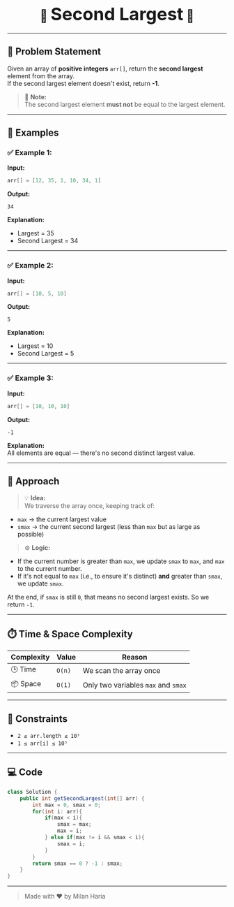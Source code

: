 <h1 align="center">🚀 <span style="font-size: 2.5rem;">Second Largest</span> 🚀</h1>

---

## 🧩 Problem Statement

Given an array of **positive integers** `arr[]`, return the **second largest** element from the array.  
If the second largest element doesn't exist, return **-1**.

> 📝 **Note:**  
> The second largest element **must not** be equal to the largest element.

---

## 🧪 Examples

### ✅ Example 1:

**Input:**  
```java
arr[] = [12, 35, 1, 10, 34, 1]
```

**Output:**  
```
34
```

**Explanation:**  
- Largest = 35  
- Second Largest = 34  

---

### ✅ Example 2:

**Input:**  
```java
arr[] = [10, 5, 10]
```

**Output:**  
```
5
```

**Explanation:**  
- Largest = 10  
- Second Largest = 5  

---

### ✅ Example 3:

**Input:**  
```java
arr[] = [10, 10, 10]
```

**Output:**  
```
-1
```

**Explanation:**  
All elements are equal — there's no second distinct largest value.

---

## 🧠 Approach

> 💡 **Idea:**  
We traverse the array once, keeping track of:
- `max` → the current largest value
- `smax` → the current second largest (less than `max` but as large as possible)

> ⚙️ **Logic:**
- If the current number is greater than `max`, we update `smax` to `max`, and `max` to the current number.
- If it's not equal to `max` (i.e., to ensure it's distinct) **and** greater than `smax`, we update `smax`.

At the end, if `smax` is still `0`, that means no second largest exists. So we return `-1`.

---

## ⏱️ Time & Space Complexity

| Complexity | Value | Reason |
|------------|-------|--------|
| 🕒 Time     | `O(n)` | We scan the array once |
| 📦 Space    | `O(1)` | Only two variables `max` and `smax` |

---

## 🎯 Constraints

- `2 ≤ arr.length ≤ 10⁵`  
- `1 ≤ arr[i] ≤ 10⁵`

---

## 💻 Code

```java
class Solution {
    public int getSecondLargest(int[] arr) {
        int max = 0, smax = 0;
        for(int i: arr){
            if(max < i){
                smax = max;
                max = i;
            } else if(max != i && smax < i){
                smax = i;
            }
        }
        return smax == 0 ? -1 : smax;
    }
}
```

---

> Made with ❤️ by Milan Haria
